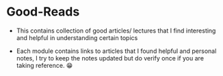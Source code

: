 # Good-Reads

* This contains collection of good articles/ lectures that I find interesting and helpful in understanding certain topics

* Each module contains links to articles that I found helpful and personal notes, I try to keep the notes updated but do verify once if you are taking reference. 😁
